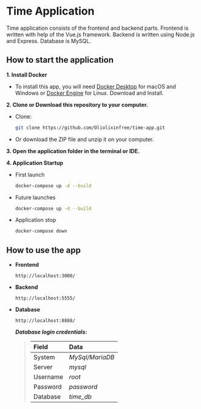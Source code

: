 # Time Application

Time application consists of the frontend and backend parts.
Frontend is written with help of the Vue.js framework.
Backend is written using Node.js and Express.
Database is MySQL.

## How to start the application

**1. Install Docker**
* To install this app, you will need [Docker Desktop](https://www.docker.com/) for macOS and Windows or [Docker Engine](https://www.docker.com/) for Linux. Download and Install.

**2. Clone or Download this repository to your computer.**
* Clone:
	```bash
	git clone https://github.com/Oliolixinfree/time-app.git
	```
 * Or download the ZIP file and unzip it on your computer.

**3. Open the application folder in the terminal or IDE.**

**4. Application Startup**
* First launch
	```sh
	docker-compose up -d --build
	```
* Future launches
	```sh
	docker-compose up -d --build
	```
* Application stop
	```sh
	docker-compose down
	```

## How to use the app

* **Frontend** 
	```
	http://localhost:3000/
	```
* **Backend** 
	```
	http://localhost:5555/
	```
* **Database**
	```
	http://localhost:8888/
	```
	***Database login credentials:***
	>| Field | Data |
	>| :---| :--- |
	>| System | *MySql/MariaDB* |
	>| Server | *mysql* |
	>| Username | *root* |
	>| Password | *password* |
	>| Database | *time_db* |